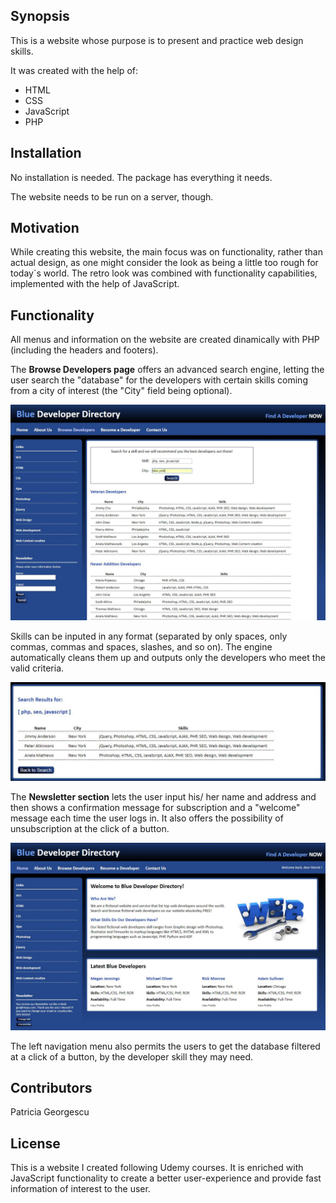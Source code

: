  
## Synopsis

This is a website whose purpose is to present and practice web design skills.

It was created with the help of:

* HTML
* CSS
* JavaScript
* PHP

## Installation

No installation is needed. The package has everything it needs.

The website needs to be run on a server, though.

## Motivation

While creating this website, the main focus was on functionality, rather than actual design, as one might consider the look as being a little too rough for today`s world.
The retro look was combined with functionality capabilities, implemented with the help of JavaScript.

## Functionality

All menus and information on the website are created dinamically with PHP (including the headers and footers).

The **Browse Developers page** offers an advanced search engine, letting the user search the "database" for the developers with certain skills coming from a city of interest (the "City" field being optional). 

![Alt text](screenShots/01.JPG?raw=true "Website Preview 1")

Skills can be inputed in any format (separated by only spaces, only commas, commas and spaces, slashes, and so on). The engine automatically cleans them up and outputs only the developers who meet the valid criteria.

![Alt text](screenShots/02.JPG?raw=true "Website Preview 2")

The **Newsletter section** lets the user input his/ her name and address and then shows a confirmation message for subscription and a "welcome" message each time the user logs in. It also offers the possibility of unsubscription at the click of a button.

![Alt text](screenShots/03.JPG?raw=true "Website Preview 3")

The left navigation menu also permits the users to get the database filtered at a click of a button, by the developer skill they may need.

## Contributors

Patricia Georgescu

## License

This is a website I created following Udemy courses.
It is enriched with JavaScript functionality to create a better user-experience and provide fast information of interest to the user.
